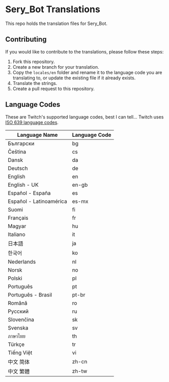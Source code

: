 # Sery_Bot Translations

This repo holds the translation files for Sery_Bot.

## Contributing

If you would like to contribute to the translations, please follow these steps:

1. Fork this repository.
2. Create a new branch for your translation.
3. Copy the `locales/en` folder and rename it to the language code you are translating to, or update the existing file if it already exists.
4. Translate the strings.
5. Create a pull request to this repository.

## Language Codes

These are Twitch's supported language codes, best I can tell...
Twitch uses [ISO 639 language codes](https://en.wikipedia.org/wiki/List_of_ISO_639_language_codes). 

| Language Name | Language Code |
| --- | --- |
| Български | bg |
| Čeština | cs |
| Dansk | da |
| Deutsch | de |
| English | en |
| English - UK | en-gb |
| Español - España | es |
| Español - Latinoamérica | es-mx |
| Suomi | fi |
| Français | fr |
| Magyar | hu |
| Italiano | it |
| 日本語 | ja |
| 한국어 | ko |
| Nederlands | nl |
| Norsk | no |
| Polski | pl |
| Português | pt |
| Português - Brasil | pt-br |
| Română | ro |
| Русский | ru |
| Slovenčina | sk |
| Svenska | sv |
| ภาษาไทย | th |
| Türkçe | tr |
| Tiếng Việt | vi |
| 中文 简体 | zh-cn |
| 中文 繁體 | zh-tw |